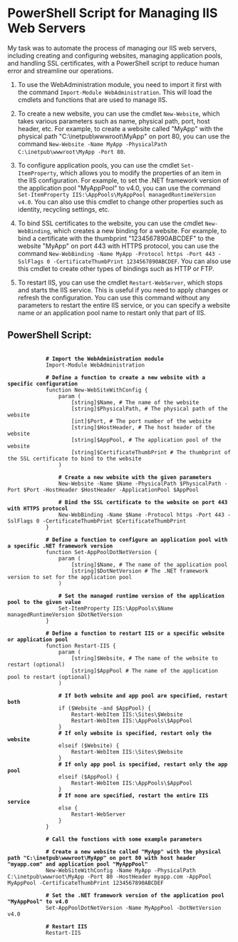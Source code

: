 <!DOCTYPE html>
<html>

<head>
  <title>PowerShell Script for Managing IIS Web Servers</title>
</head>

<body>
  <h1>PowerShell Script for Managing IIS Web Servers</h1>
  <p>My task was to automate the process of managing our IIS web servers, including creating and configuring websites,
    managing application pools, and handling SSL certificates, with a PowerShell script to reduce human error and
    streamline our operations.</p>

  <ol>
    <li>
      <p>
        To use the WebAdministration module, you need to import it first with the command
        <code>Import-Module WebAdministration</code>. This will load the cmdlets and functions that are used to manage
        IIS.
      </p>
    </li>
    <li>
      <p>
        To create a new website, you can use the cmdlet <code>New-Website</code>, which takes various parameters such as
        name, physical path, port, host header, etc. For example, to create a website called "MyApp" with the physical
        path "C:\inetpub\wwwroot\MyApp" on port 80, you can use the command
        <code>New-Website -Name MyApp -PhysicalPath C:\inetpub\wwwroot\MyApp -Port 80</code>.
      </p>
    </li>
    <li>
      <p>
        To configure application pools, you can use the cmdlet <code>Set-ItemProperty</code>, which allows you to modify
        the properties of an item in the IIS configuration. For example, to set the .NET framework version of the
        application pool "MyAppPool" to v4.0, you can use the command
        <code>Set-ItemProperty IIS:\AppPools\MyAppPool managedRuntimeVersion v4.0</code>. You can also use this cmdlet
        to change other properties such as identity, recycling settings, etc.
      </p>
    </li>
    <li>
      <p>
        To bind SSL certificates to the website, you can use the cmdlet <code>New-WebBinding</code>, which creates a new
        binding for a website. For example, to bind a certificate with the thumbprint "1234567890ABCDEF" to the website
        "MyApp" on port 443 with HTTPS protocol, you can use the command
        <code>New-WebBinding -Name MyApp -Protocol https -Port 443 -SslFlags 0 -CertificateThumbPrint 1234567890ABCDEF</code>.
        You can also use this cmdlet to create other types of bindings such as HTTP or FTP.
      </p>
    </li>
    <li>
      <p>
        To restart IIS, you can use the cmdlet <code>Restart-WebServer</code>, which stops and starts the IIS service.
        This is useful if you need to apply changes or refresh the configuration. You can use this command without any
        parameters to restart the entire IIS service, or you can specify a website name or an application pool name to
        restart only that part of IIS.
      </p>
    </li>
  </ol>

  <h2>PowerShell Script:</h2>

  <pre>
        <code>
            <b># Import the WebAdministration module</b>
            Import-Module WebAdministration

            <b># Define a function to create a new website with a specific configuration</b>
            function New-WebSiteWithConfig {
                param (
                    [string]$Name, # The name of the website
                    [string]$PhysicalPath, # The physical path of the website
                    [int]$Port, # The port number of the website
                    [string]$HostHeader, # The host header of the website
                    [string]$AppPool, # The application pool of the website
                    [string]$CertificateThumbPrint # The thumbprint of the SSL certificate to bind to the website
                )

                <b># Create a new website with the given parameters</b>
                New-Website -Name $Name -PhysicalPath $PhysicalPath -Port $Port -HostHeader $HostHeader -ApplicationPool $AppPool

                <b># Bind the SSL certificate to the website on port 443 with HTTPS protocol</b>
                New-WebBinding -Name $Name -Protocol https -Port 443 -SslFlags 0 -CertificateThumbPrint $CertificateThumbPrint
            }

            <b># Define a function to configure an application pool with a specific .NET framework version</b>
            function Set-AppPoolDotNetVersion {
                param (
                    [string]$Name, # The name of the application pool
                    [string]$DotNetVersion # The .NET framework version to set for the application pool
                )

                <b># Set the managed runtime version of the application pool to the given value</b>
                Set-ItemProperty IIS:\AppPools\$Name managedRuntimeVersion $DotNetVersion
            }

            <b># Define a function to restart IIS or a specific website or application pool</b>
            function Restart-IIS {
                param (
                    [string]$Website, # The name of the website to restart (optional)
                    [string]$AppPool # The name of the application pool to restart (optional)
                )

                <b># If both website and app pool are specified, restart both</b>
                if ($Website -and $AppPool) {
                    Restart-WebItem IIS:\Sites\$Website
                    Restart-WebItem IIS:\AppPools\$AppPool
                }
                <b># If only website is specified, restart only the website</b>
                elseif ($Website) {
                    Restart-WebItem IIS:\Sites\$Website
                }
                <b># If only app pool is specified, restart only the app pool</b>
                elseif ($AppPool) {
                    Restart-WebItem IIS:\AppPools\$AppPool
                }
                <b># If none are specified, restart the entire IIS service</b>
                else {
                    Restart-WebServer
                }
            }

            <b># Call the functions with some example parameters</b>

            <b># Create a new website called "MyApp" with the physical path "C:\inetpub\wwwroot\MyApp" on port 80 with host header "myapp.com" and application pool "MyAppPool"</b>
            New-WebSiteWithConfig -Name MyApp -PhysicalPath C:\inetpub\wwwroot\MyApp -Port 80 -HostHeader myapp.com -AppPool MyAppPool -CertificateThumbPrint 1234567890ABCDEF

            <b># Set the .NET framework version of the application pool "MyAppPool" to v4.0</b>
            Set-AppPoolDotNetVersion -Name MyAppPool -DotNetVersion v4.0

            <b># Restart IIS</b>
            Restart-IIS
        </code>
    </pre>

</body>

</html>